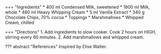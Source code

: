 === "Ingredients"
    * 400 ml Condensed Milk, sweetened
    * 1800 ml Milk, whole
    * 480 ml Heavy Whipping Cream
    * 5 ml Vanilla Extract
    * 340 g Chocolate Chips, 70% cocoa
    * Toppings
        * Marshmallows
        * Whipped Cream, chilled

=== "Directions"
    1. Add ingredients to slow cooker. Cook 2 hours on HIGH, stirring every 60 minutes.
    2. Add marshmallows and whipped cream.

??? abstract "References"
    Inspired by Elise Walter.
